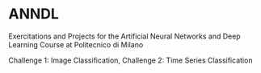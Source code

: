 # ANNDL
Exercitations and Projects for the Artificial Neural Networks and Deep Learning Course at Politecnico di Milano

Challenge 1: Image Classification,
Challenge 2: Time Series Classification

